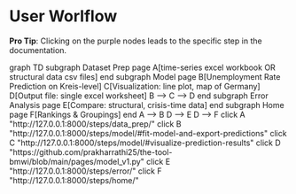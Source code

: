 # User Worlflow

<!-- load mermaid -->
<script src="https://cdn.jsdelivr.net/npm/mermaid/dist/mermaid.min.js"></script>
<script>
mermaid.initialize({startOnLoad:true});
mermaidAPI.initialize({
    securityLevel: 'loose'
});
</script>

**Pro Tip**: Clicking on the purple nodes leads to the specific step in the documentation.
<!-- **Pro Tip**: Clicking on the purple nodes leads to the tool page. -->

<div class="mermaid">
graph TD
    subgraph Dataset Prep page
    A[time-series excel workbook OR structural data csv files]
    end
    subgraph Model page
    B[Unemployment Rate Prediction on Kreis-level]
    C[Visualization: line plot, map of Germany]
    D[Output file: single excel worksheet]
    B --> C --> D
    end
    subgraph Error Analysis page
    E[Compare: structural, crisis-time data]
    end
    subgraph Home page
    F[Rankings & Groupings]
    end
    A --> B
    D --> E
    D --> F
    click A "http://127.0.0.1:8000/steps/data_prep/"
    click B "http://127.0.0.1:8000/steps/model/#fit-model-and-export-predictions"
    click C "http://127.0.0.1:8000/steps/model/#visualize-prediction-results"
    click D "https://github.com/prakharrathi25/the-tool-bmwi/blob/main/pages/model_v1.py"
    click E "http://127.0.0.1:8000/steps/error/"
    click F "http://127.0.0.1:8000/steps/home/"
</div>